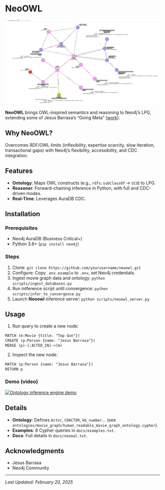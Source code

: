 # NeoOWL

![Movie Graph](media/arrows_app_movie_graph_ontology.png)

**NeoOWL** brings OWL-inspired semantics and reasoning to Neo4j’s LPG, extending some of Jesus Barrasa’s “Going Meta” ([work](https://github.com/jbarrasa/goingmeta/tree/main/session04)).

## Why NeoOWL?

Overcomes RDF/OWL limits (inflexibility, expertise scarcity, slow iteration, transactional gaps) with Neo4j’s flexibility, accessibility, and CDC integration.

## Features

- **Ontology**: Maps OWL constructs (e.g., `rdfs:subClassOf` -> `SCO`) to LPG.
- **Reasoner**: Forward-chaining inference in Python, with full and CDC-driven modes.
- **Real-Time**: Leverages AuraDB CDC.

## Installation

### Prerequisites
- Neo4j AuraDB (Business Critical+)
- Python 3.8+ (`pip install neo4j`)

### Steps
1. Clone: `git clone https://github.com/yourusername/neoowl.git`
2. Configure: Copy `.env.example` to `.env`, set Neo4j credentials.
3. Ingest movie graph data and ontology: `python scripts/ingest_databases.py`
4. Run intference script until convergence: `python scripts/infer_to_convergence.py`
5. Launch **Neoowl** inference server: `python scripts/neoowl_server.py`

## Usage

1. Run query to create a new node:
```cypher
MATCH (m:Movie {title: "Top Gun"})
CREATE (p:Person {name: "Jesus Barrasa"})
MERGE (p)-[:ACTED_IN]->(m)
```
2. Inspect the new node:
```cypher
MATCH (p:Person {name: "Jesus Barrasa"})
RETURN p
```

### Demo (video)

[![Ontology inference engine demo](https://img.youtube.com/vi/wnMCs-knI0Y/0.jpg)](https://www.youtube.com/watch?v=wnMCs-knI0Y)

## Details

- **Ontology**: Defines `Actor`, `COACTOR`, `kb_number`... (see `ontologies/movie_graph/human_readable_movie_graph_ontology.cypher`).
- **Examples**: 8 Cypher queries in `docs/examples.txt`.
- **Docs**: Full details in `docs/neoowl.txt`.

## Acknowledgments

- Jesus Barrasa
- Neo4j Community

---
*Last Updated: February 20, 2025*